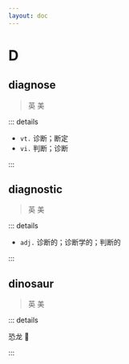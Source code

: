 ```yaml
---
layout: doc
---
```


# D


## diagnose
> 英 <Phonetic word="diagnose" lang="en-GB" phonetic="/ˈdaɪəɡnəʊz/"/>
> 美 <Phonetic word="diagnose" lang="en-US" phonetic="/ˌdaɪəɡˈnoʊs/"/>

::: details

- `vt.` 诊断；断定
- `vi.` 判断；诊断

:::

## diagnostic
> 英 <Phonetic word="diagnostic" lang="en-GB" phonetic="/ˌdaɪəɡˈnɒstɪk/"/>
> 美 <Phonetic word="diagnostic" lang="en-US" phonetic="/ˌdaɪəɡˈnɑːstɪk/"/>

::: details

- `adj.` 诊断的；诊断学的；判断的

:::

## dinosaur
> 英 <Phonetic word="dinosaur" lang="en-GB" phonetic="/'daɪnəsɔː(r)/"/>
> 美 <Phonetic word="dinosaur" lang="en-US" phonetic="/'daɪnəsɔːr/"/>

::: details

恐龙 🦖

:::


